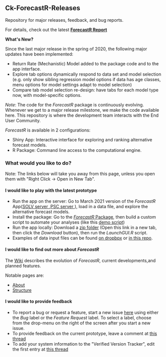 ## Ck-ForecastR-Releases
Repository for major releases, feedback, and bug reports.

For details, check out the latest **[ForecastR Report](https://www.google.com/url?sa=t&rct=j&q=&esrc=s&source=web&cd=&ved=2ahUKEwiMi47T1rrvAhVVJjQIHQ-nCNYQFjAGegQIChAD&url=https%3A%2F%2Fwww.psc.org%2Fdownload%2F585%2Fvery-high-priority-chinook%2F11704%2Fs18-vhp15a-forecastr-tools-to-automate-forecasting-procedures-for-salmonid-terminal-run-and-escapement.pdf&usg=AOvVaw2ZHMiJb0dBhjytGgM8lgvZ)**


**What's New?**

Since the last major release in the spring of 2020,
the following major updates have been implemented:

* Return Rate (Mechanistic) Model added to the package code
and to the app interface.
* Explore tab options dynamically respond to data set and model selection (e.g. only show sibling regression model options
if data has age classes, menu options for model settings adapt to model selection)
*  Compare tab model selection re-design: have tabs for each model type now, with model-specific options.



*Note*: The code for the *ForecastR* package is continuously evolving. Whenever we get to a major release milestone, we make the code available here.  This repository is where the development team interacts with the End User Community.

*ForecastR* is available in 2 configurations:

* Shiny App: Interactive interface for exploring and ranking alternative forecast models.
* R Package: Command line access to the computational engine.


### What would you like to do?

Note: The links below will take you away from this page, unless you open them with "Right Click -> Open in New Tab".

#### I would like to play with the latest prototype


* Run the app on the server: Go to March 2021 version of the *ForecastR* App([SOLV server ](https://solv-code.shinyapps.io/forecastr/),[PSC server ](https://psc1.shinyapps.io/ForecastR/)), load in a data file, and explore the alternative forecast models.
* Install the package: Go to the [*ForecastR* Package](https://github.com/SalmonForecastR/ForecastR-Package), then build a custom script to automate your analyses (like this [demo script](https://github.com/SalmonForecastR/ForecastR-Releases/blob/main/1_DEMO_SCRIPT.R))
* Run the app locally: Download a [zip folder](https://github.com/SalmonForecastR/ForecastR-Releases/blob/main/Zipped_Releases/CK_ForecastR_prototype2021_03_08.zip) (Open this link in a new tab, then click the *Download* button),
	then run the *LaunchGUI.R* script.
* Examples of data input files can be found [on dropbpx](https://www.dropbox.com/sh/7pdqfmvn16v59uk/AAB52T_T8ItI0uEsjyk6PVXxa?dl=0) or [in this repo](https://github.com/SalmonForecastR/ForecastR-Releases/tree/main/SampleData).

#### I would like to find out more about *ForecastR*

The [Wiki](https://github.com/SalmonForecastR/ForecastR-Releases/wiki) describes the evolution of *ForecastR*, current developments,and planned features.

Notable pages are:

* [About](https://github.com/SalmonForecastR/ForecastR-Releases/wiki/1-About)
* [Structure](https://github.com/SalmonForecastR/ForecastR-Releases/wiki/2-Structure)



#### I would like to provide feedback

* To report a bug or request a feature, start a new issue [here](https://github.com/SalmonForecastR/ForecastR-Releases/issues) using either the *Bug* label or
the *Feature Request* label. To select a label, choose from the drop-menu on the right of the screen after you start a new issue.
* To provide feedback on the current prototype, leave a comment at [this thread](https://github.com/SalmonForecastR/ForecastR-Releases/issues/1)
* To add your system information to the "Verified Version Tracker", edit the first entry at [this thread](https://github.com/SalmonForecastR/ForecastR-Releases/issues/3)



